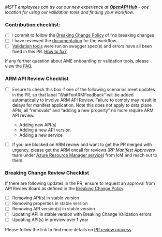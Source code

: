<i>MSFT employees can try out our new experience at <b>[OpenAPI Hub](https://aka.ms/openapiportal) </b> - one location for using our validation tools and finding your workflow. 
</i>

### Contribution checklist:
- [ ] I commit to follow the [Breaking Change Policy](http://aka.ms/bcforapi) of “no breaking changes
- [ ] I have reviewed the [documentation](https://aka.ms/ameonboard) for the workflow.
- [ ] [Validation tools](https://aka.ms/swaggertools) were run on swagger spec(s) and errors have all been fixed in this PR. [How to fix?](https://aka.ms/ci-fix)

If any further question about AME onboarding or validation tools, please view the [FAQ](https://aka.ms/faqinprreview).

### ARM API Review Checklist
- [ ] Ensure to check this box if one of the following scenarios meet updates in the PR, so that label “WaitForARMFeedback” will be added automatically to involve ARM API Review. Failure to comply may result in delays for manifest application. Note this does not apply to data plane APIs, all “removals” and “adding a new property” no more require ARM API review.
  - Adding new API(s)
  - Adding a new API version
  - Adding a new service

- [ ] If you are blocked on ARM review and want to get the PR merged with urgency, please get the ARM oncall for reviews (*RP Manifest Approvers* team under <ins>Azure Resource Manager service</ins>) from IcM and reach out to them. 

### Breaking Change Review Checklist 
If there are following updates in the PR, ensure to request an approval from API Review Board as defined in the [Breaking Change Policy](http://aka.ms/bcforapi). 

- [ ] Removing API(s) in stable version
- [ ] Removing properties in stable version
- [ ] Removing API version(s) in stable version
- [ ] Updating API in stable version with Breaking Change Validation errors
- [ ] Updating API(s) in preview over 1 year

Please follow the link to find more details on [PR review process](https://aka.ms/SwaggerPRReview).
